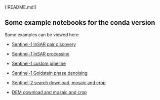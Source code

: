 {!README.md!}


## Some example notebooks for the conda version
Some examples can be viewed here:  

- [Sentinel-1 InSAR pair discovery](s1-discover-insar-pairs.ipynb)  

- [Sentinel-1 InSAR processing](s1-easy-tops-insar.ipynb)  

- [Sentinel-1 custom pipeline](s1-custom-pipeline.ipynb)

- [Sentinel-1 Goldstein phase denoising](s1-goldstein-phase-denoising.ipynb)

- [Sentinel-2 search download, mosaic and crop](discover-and-process-s2.ipynb)  

- [DEM download and mosaic and crop](download-dem.ipynb)  